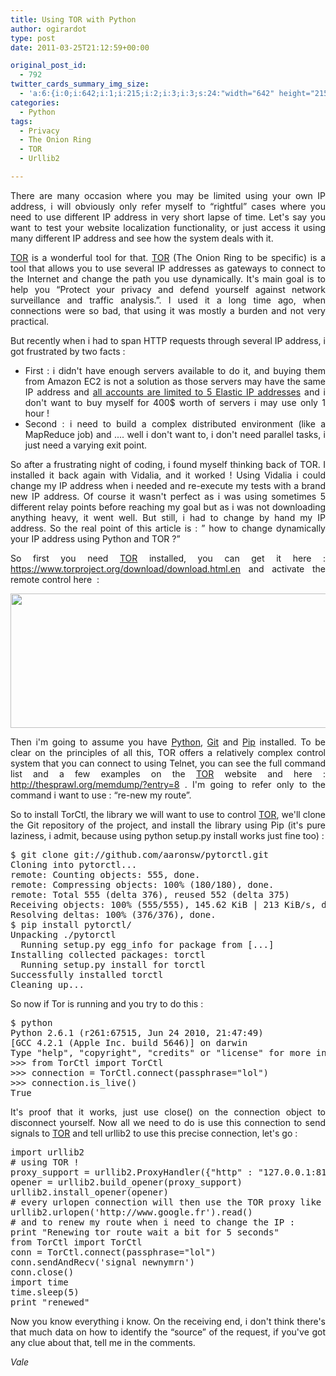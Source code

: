 ```yaml
---
title: Using TOR with Python
author: ogirardot
type: post
date: 2011-03-25T21:12:59+00:00

original_post_id:
  - 792
twitter_cards_summary_img_size:
  - 'a:6:{i:0;i:642;i:1;i:215;i:2;i:3;i:3;s:24:"width="642" height="215"";s:4:"bits";i:8;s:4:"mime";s:9:"image/png";}'
categories:
  - Python
tags:
  - Privacy
  - The Onion Ring
  - TOR
  - Urllib2

---
```

<p style="text-align:justify;">
  There are many occasion where you may be limited using your own IP address, i will obviously only refer myself to &#8220;rightful&#8221; cases where you need to use different IP address in very short lapse of time. Let's say you want to test your website localization functionality, or just access it using many different IP address and see how the system deals with it.
</p>
<!--more-->

<p style="text-align:justify;">
  <a title="TOR" href="https://www.torproject.org" target="_blank">TOR</a> is a wonderful tool for that. <a title="TOR" href="https://www.torproject.org" target="_blank">TOR</a> (The Onion Ring to be specific) is a tool that allows you to use several IP addresses as gateways to connect to the Internet and change the path you use dynamically. It's main goal is to help you &#8220;Protect your privacy and defend yourself against network surveillance and traffic analysis.&#8221;. I used it a long time ago, when connections were so bad, that using it was mostly a burden and not very practical.
</p>

<p style="text-align:justify;">
  But recently when i had to span HTTP requests through several IP address, i got frustrated by two facts :
</p>

<ul style="text-align:justify;">
  <li>
    First : i didn't have enough servers available to do it, and buying them from Amazon EC2 is not a solution as those servers may have the same IP address and <a title="Amazon Elastic IP Guid" href="http://aws.amazon.com/articles/1346/192-9010932-6910822" target="_blank">all accounts are limited to 5 Elastic IP addresses</a> and i don't want to buy myself for 400$ worth of servers i may use only 1 hour !
  </li>
  <li>
    Second : i need to build a complex distributed environment (like a MapReduce job) and .... well i don't want to, i don't need parallel tasks, i just need a varying exit point.
  </li>
</ul>

<p style="text-align:justify;">
  So after a frustrating night of coding, i found myself thinking back of TOR. I installed it back again with Vidalia, and it worked ! Using Vidalia i could change my IP address when i needed and re-execute my tests with a brand new IP address. Of course it wasn't perfect as i was using sometimes 5 different relay points before reaching my goal but as i was not downloading anything heavy, it went well. But still, i had to change by hand my IP address. So the real point of this article is : &#8221; how to change dynamically your IP address using Python and TOR ?&#8221;
</p>

<p style="text-align:justify;">
  So first you need <a title="TOR" href="https://www.torproject.org" target="_blank">TOR</a> installed, you can get it here : <a title="TOR" href="https://www.torproject.org/download/download.html.en" target="_blank">https://www.torproject.org/download/download.html.en</a> and activate the remote control here  :
</p>

<p style="text-align:justify;">
  <a href="http://ogirardot.wordpress.com/wp-content/uploads/2011/03/tor.png"><img loading="lazy" decoding="async" class="aligncenter size-full wp-image-793" title="tor" src="http://ogirardot.wordpress.com/wp-content/uploads/2011/03/tor.png" alt="" width="642" height="215" /></a>
</p>

<p style="text-align:justify;">
  Then i'm going to assume you have <a title="Python.org" href="http://www.python.org/" target="_blank">Python</a>, <a title="Git" href="http://git-scm.com/" target="_blank">Git</a> and <a title="How to install pip" href="http://www.saltycrane.com/blog/2010/02/how-install-pip-ubuntu/" target="_blank">Pip</a> installed. To be clear on the principles of all this, TOR offers a relatively complex control system that you can connect to using Telnet, you can see the full command list and a few examples on the <a title="TOR" href="https://www.torproject.org" target="_blank">TOR</a> website and here : <a title="Kick ass tor control sheet" href="http://thesprawl.org/memdump/?entry=8" target="_blank">http://thesprawl.org/memdump/?entry=8</a> . I'm going to refer only to the command i want to use : &#8220;re-new my route&#8221;.
</p>

<p style="text-align:justify;">
  So to install TorCtl, the library we will want to use to control <a title="TOR" href="https://www.torproject.org" target="_blank">TOR</a>, we'll clone the Git repository of the project, and install the library using Pip (it's pure laziness, i admit, because using python setup.py install works just fine too) :
</p>

<pre style="text-align:justify;">$ git clone git://github.com/aaronsw/pytorctl.git
Cloning into pytorctl...
remote: Counting objects: 555, done.
remote: Compressing objects: 100% (180/180), done.
remote: Total 555 (delta 376), reused 552 (delta 375)
Receiving objects: 100% (555/555), 145.62 KiB | 213 KiB/s, done.
Resolving deltas: 100% (376/376), done.
$ pip install pytorctl/
Unpacking ./pytorctl
  Running setup.py egg_info for package from [...]
Installing collected packages: torctl
  Running setup.py install for torctl
Successfully installed torctl
Cleaning up...</pre>

<p style="text-align:justify;">
  So now if Tor is running and you try to do this :
</p>

<pre style="text-align:justify;">$ python
Python 2.6.1 (r261:67515, Jun 24 2010, 21:47:49)
[GCC 4.2.1 (Apple Inc. build 5646)] on darwin
Type "help", "copyright", "credits" or "license" for more information.
&gt;&gt;&gt; from TorCtl import TorCtl
&gt;&gt;&gt; connection = TorCtl.connect(passphrase="lol")
&gt;&gt;&gt; connection.is_live()
True</pre>

<p style="text-align:justify;">
  It's proof that it works, just use close() on the connection object to disconnect yourself. Now all we need to do is use this connection to send signals to <a title="TOR" href="https://www.torproject.org" target="_blank">TOR</a> and tell urllib2 to use this precise connection, let's go :
</p>

<pre style="text-align:justify;">import urllib2
# using TOR !
proxy_support = urllib2.ProxyHandler({"http" : "127.0.0.1:8118"} )
opener = urllib2.build_opener(proxy_support)
urllib2.install_opener(opener)
# every urlopen connection will then use the TOR proxy like this one :
urllib2.urlopen('http://www.google.fr').read()
# and to renew my route when i need to change the IP :
print "Renewing tor route wait a bit for 5 seconds"
from TorCtl import TorCtl
conn = TorCtl.connect(passphrase="lol")
conn.sendAndRecv('signal newnymrn')
conn.close()
import time
time.sleep(5)
print "renewed"</pre>

<p style="text-align:justify;">
  Now you know everything i know. On the receiving end, i don't think there's that much data on how to identify the &#8220;source&#8221; of the request, if you've got any clue about that, tell me in the comments.
</p>

<p style="text-align:justify;">
  <em>Vale</em>
</p>
